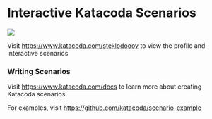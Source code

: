 # Interactive Katacoda Scenarios

[![](http://shields.katacoda.com/katacoda/steklodooov/count.svg)](https://www.katacoda.com/steklodooov "Get your profile on Katacoda.com")

Visit https://www.katacoda.com/steklodooov to view the profile and interactive scenarios

### Writing Scenarios
Visit https://www.katacoda.com/docs to learn more about creating Katacoda scenarios

For examples, visit https://github.com/katacoda/scenario-example
